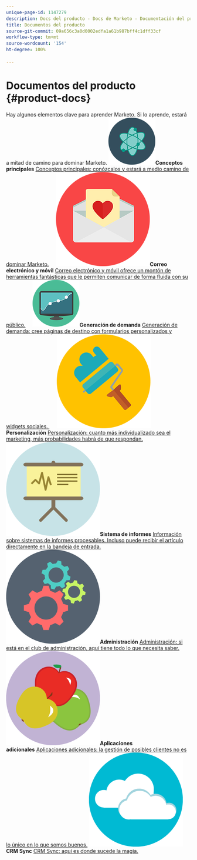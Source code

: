 ```yaml
---
unique-page-id: 1147279
description: Docs del producto - Docs de Marketo - Documentación del producto
title: Documentos del producto
source-git-commit: 09a656c3a0d0002edfa1a61b987bff4c1dff33cf
workflow-type: tm+mt
source-wordcount: '154'
ht-degree: 100%

---
```



# Documentos del producto {#product-docs}

Hay algunos elementos clave para aprender Marketo. Si lo aprende, estará a mitad de camino para dominar Marketo.
**![Conceptos principales](assets/education-science-12.png)Conceptos principales** [Conceptos principales: conózcalos y estará a medio camino de dominar Marketo.](product-docs/core-marketo-concepts.md)     **![Correo electrónico y móvil](assets/valentine-day-10.png)Correo electrónico y móvil** [Correo electrónico y móvil ofrece un montón de herramientas fantásticas que le permiten comunicar de forma fluida con su público.](https://docs.marketo.com/pages/viewpage.action?pageId=557076)     **![Generación de demanda](assets/seo-04.png)Generación de demanda** [Generación de demanda: cree páginas de destino con formularios personalizados y widgets sociales. ](product-docs/demand-generation.md)     **![Personalización](assets/graphic-design-tools-19.png)Personalización** [Personalización: cuanto más individualizado sea el marketing, más probabilidades habrá de que respondan.](product-docs/personalization.md)     **![Sistema de informes](assets/office-21.png)Sistema de informes** [Información sobre sistemas de informes procesables. Incluso puede recibir el artículo directamente en la bandeja de entrada.](product-docs/reporting.md)     **![Administración](assets/technology-08.png)Administración** [Administración: si está en el club de administración, aquí tiene todo lo que necesita saber.](https://docs.marketo.com/display/DOCS/Administration)     **![Aplicaciones adicionales](assets/food-10.png)Aplicaciones adicionales** [Aplicaciones adicionales: la gestión de posibles clientes no es lo único en lo que somos buenos.](product-docs/additional-apps.md)     **![CRM Sync](assets/seo-33.png)CRM Sync** [CRM Sync: aquí es donde sucede la magia.](product-docs/crm-sync.md)
